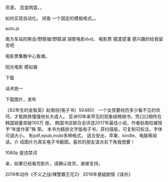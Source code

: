 资源， 百度网盘，，


如何实现自动化。
闲鱼 一个固定的模板格式。。

auto.js

南方车站的聚会/野鹅塘/野鹅湖
胡歌电影dvd， 电影票
摆渡望潘
感兴趣的给我留言吧

电影票集散中心鱼塘。



阳光电影
模拟器

下载

话术统一

下载图片，发布

《82年生的金智英》赵南柱[电子书〕50480〕
一个女孩要经历多少看不见的坎坷，才能跌跌憧憧地长大成人。
亚洲10年来罕见的现象级畅销书，凭口口相传在韩国销量突破100万
册。
韩国书店联合会评选2017年最佳小说，作者赵南柱被授予“年度作家"殊
荣。
本书为精排文字版电子书，菲扫描版，可复制可标注，字体可调大小。
有pdf,epub,mobi多种格式，
适合安出、苹果、kindle、电脑等阅读。介
绍图片为真实电子书截图。喜欢的朋友请点右下角我想要！


1080p 是违禁词

亲，如果已经看完影片，请确认收货，谢谢支持。



2019年动作《不义之战/辣警霸王花2》
2019年悬疑剧情《误杀》